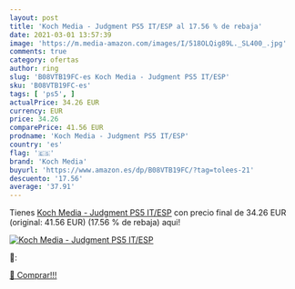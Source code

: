 ```yaml
---
layout: post
title: 'Koch Media - Judgment PS5 IT/ESP al 17.56 % de rebaja'
date: 2021-03-01 13:57:39
image: 'https://m.media-amazon.com/images/I/518OLQig89L._SL400_.jpg'
comments: true
category: ofertas
author: ring
slug: 'B08VTB19FC-es Koch Media - Judgment PS5 IT/ESP'
sku: 'B08VTB19FC-es'
tags: [ 'ps5', ]
actualPrice: 34.26 EUR
currency: EUR
price: 34.26
comparePrice: 41.56 EUR
prodname: 'Koch Media - Judgment PS5 IT/ESP'
country: 'es'
flag: '🇪🇸'
brand: 'Koch Media'
buyurl: 'https://www.amazon.es/dp/B08VTB19FC/?tag=tolees-21'
descuento: '17.56'
average: '37.91'
---
```


Tienes [Koch Media - Judgment PS5 IT/ESP](https://www.amazon.es/dp/B08VTB19FC/?tag=tolees-21) con precio final de  34.26 EUR (original: 41.56 EUR) (17.56 %  de rebaja) aqui!

[![Koch Media - Judgment PS5 IT/ESP](https://m.media-amazon.com/images/I/518OLQig89L._SL400_.jpg)](https://www.amazon.es/dp/B08VTB19FC/?tag=tolees-21)

🔎:


[🛒 Comprar!!!](https://www.amazon.es/dp/B08VTB19FC/?tag=tolees-21)
